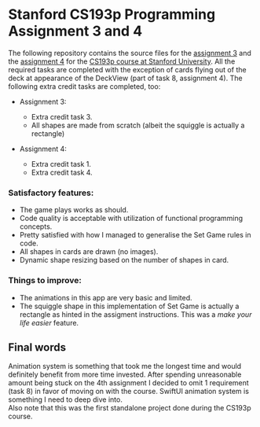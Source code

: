 # Stanford CS193p Programming Assignment 3 and 4
The following repository contains the source files for the [assignment 3](https://cs193p.sites.stanford.edu/sites/g/files/sbiybj16636/files/media/file/assignment_3_0.pdf) and the [assignment 4](https://cs193p.sites.stanford.edu/sites/g/files/sbiybj16636/files/media/file/assignment_4_0.pdf) for the [CS193p course at Stanford University](https://cs193p.sites.stanford.edu). 
All the required tasks are completed with the exception of cards flying out of the deck at appearance of the DeckView (part of task 8, assignment 4). The following extra credit tasks are completed, too:  

- Assignment 3:
    - Extra credit task 3.
    - All shapes are made from scratch (albeit the squiggle is actually a rectangle)

- Assignment 4:  
    - Extra credit task 1.
    - Extra credit task 4.

### Satisfactory features:
 - The game plays works as should.
 - Code quality is acceptable with utilization of functional programming concepts.
 - Pretty satisfied with how I managed to generalise the Set Game rules in code.
 - All shapes in cards are drawn (no images).
 - Dynamic shape resizing based on the number of shapes in card.

### Things to improve:
- The animations in this app are very basic and limited.
- The squiggle shape in this implementation of Set Game is actually a rectangle as hinted in the assigment instructions. This was a *make your life easier* feature.

## Final words
Animation system is something that took me the longest time and would definitely benefit from more time invested. After spending unreasonable amount being stuck on the 4th assignment I decided to omit 1 requirement (task 8) in favor of moving on with the course. SwiftUI animation system is something I need to deep dive into.  
Also note that this was the first standalone project done during the CS193p course.